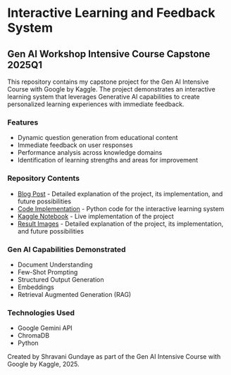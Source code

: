 # Interactive Learning and Feedback System

## Gen AI Workshop Intensive Course Capstone 2025Q1

This repository contains my capstone project for the Gen AI Intensive Course with Google by Kaggle. The project demonstrates an interactive learning system that leverages Generative AI capabilities to create personalized learning experiences with immediate feedback.

### Features
- Dynamic question generation from educational content
- Immediate feedback on user responses
- Performance analysis across knowledge domains
- Identification of learning strengths and areas for improvement

### Repository Contents
- [Blog Post](blog-post.md) - Detailed explanation of the project, its implementation, and future possibilities
- [Code Implementation](capstone_project.py) - Python code for the interactive learning system
- [Kaggle Notebook](https://www.kaggle.com/code/shravanigundaye/final-capstone-project-2025) - Live implementation of the project
- [Result Images](images) - Detailed explanation of the project, its implementation, and future possibilities


### Gen AI Capabilities Demonstrated
- Document Understanding
- Few-Shot Prompting
- Structured Output Generation
- Embeddings
- Retrieval Augmented Generation (RAG)

### Technologies Used
- Google Gemini API
- ChromaDB
- Python

Created by Shravani Gundaye as part of the Gen AI Intensive Course with Google by Kaggle, 2025.
